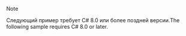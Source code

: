 > [!NOTE]
> <span data-ttu-id="d322c-101">Следующий пример требует C# 8.0 или более поздней версии.</span><span class="sxs-lookup"><span data-stu-id="d322c-101">The following sample requires C# 8.0 or later.</span></span>
